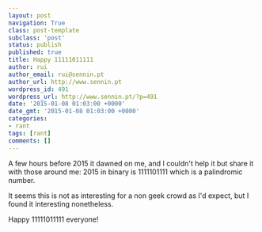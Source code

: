 ```yaml
---
layout: post
navigation: True
class: post-template
subclass: 'post'
status: publish
published: true
title: Happy 11111011111
author: rui
author_email: rui@sennin.pt
author_url: http://www.sennin.pt
wordpress_id: 491
wordpress_url: http://www.sennin.pt/?p=491
date: '2015-01-08 01:03:00 +0000'
date_gmt: '2015-01-08 01:03:00 +0000'
categories:
- rant
tags: [rant]
comments: []
---
```

<p>A few hours before 2015 it dawned on me, and I couldn't help it but share it with those&nbsp;around me: 2015 in binary is 1111101111 which is a palindromic number.</p>
<p>It seems this is not as interesting for a non geek crowd as I'd expect, but I found it interesting&nbsp;nonetheless.</p>
<p>Happy 11111011111 everyone!</p>
